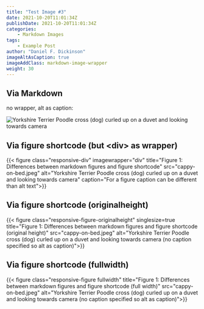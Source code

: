 ```yaml
---
title: "Test Image #3"
date: 2021-10-20T11:01:34Z
publishDate: 2021-10-20T11:01:34Z
categories:
    - Markdown Images
tags:
    - Example Post
author: "Daniel F. Dickinson"
imageAltAsCaption: true
imageAddClass: markdown-image-wrapper
weight: 30
---
```


## Via Markdown

no wrapper, alt as caption:

![Yorkshire Terrier Poodle cross (dog) curled up on a duvet and looking towards camera](cappy-on-bed.jpeg)

## Via figure shortcode (but \<div> as wrapper)

{{< figure class="responsive-div" imagewrapper="div" title="Figure 1: Differences between markdown figures and figure shortcode" src="cappy-on-bed.jpeg" alt="Yorkshire Terrier Poodle cross (dog) curled up on a duvet and looking towards camera" caption="For a figure caption can be different than alt text">}}

## Via figure shortcode (originalheight)

{{< figure class="responsive-figure-originalheight" singlesize=true title="Figure 1: Differences between markdown figures and figure shortcode (original height)" src="cappy-on-bed.jpeg" alt="Yorkshire Terrier Poodle cross (dog) curled up on a duvet and looking towards camera (no caption specified so alt as caption)">}}

## Via figure shortcode (fullwidth)

{{< figure class="responsive-figure fullwidth" title="Figure 1: Differences between markdown figures and figure shortcode (full width)" src="cappy-on-bed.jpeg" alt="Yorkshire Terrier Poodle cross (dog) curled up on a duvet and looking towards camera (no caption specified so alt as caption)">}}
